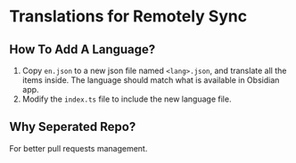 # Translations for Remotely Sync

## How To Add A Language?

1. Copy `en.json` to a new json file named `<lang>.json`, and translate all the items inside. The language should match what is available in Obsidian app.
2. Modify the `index.ts` file to include the new language file.

## Why Seperated Repo?

For better pull requests management.
